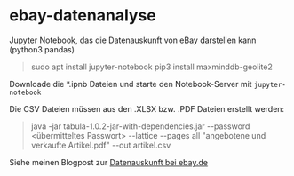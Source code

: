 # ebay-datenanalyse
Jupyter Notebook, das die Datenauskunft von eBay darstellen kann (python3 pandas)
> sudo apt install jupyter-notebook
> pip3 install maxminddb-geolite2

Downloade die *.ipnb Dateien und starte den Notebook-Server mit `jupyter-notebook`

Die CSV Dateien müssen aus den .XLSX bzw. .PDF Dateien erstellt werden:
> java -jar tabula-1.0.2-jar-with-dependencies.jar --password <übermitteltes Passwort> --lattice --pages all "angebotene und verkaufte Artikel.pdf" --out artikel.csv

Siehe meinen Blogpost zur [Datenauskunft bei ebay.de](https://workpress.plattform32.de/2019/02/datenauskunft-bei-ebay-de/)
